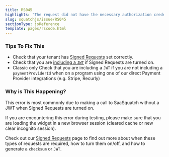```yaml
---
title: RS045
highlights: "The request did not have the necessary authorization credentials."
slug: squatchjs/issue/RS045
sectionType: jsReference
template: pages/rscode.html
---
```


### Tips To Fix This

 - Check that your tenant has [Signed Requests](/squatchjs/signed-requests) set correctly.
 - Check that you are [including a `JWT`](/topics/json-web-tokens/) if Signed Requests are turned on.
 - <span class="label">Classic only</span> Check that you are including a `JWT` if you are not including a `paymentProviderId` when on a program using one of our direct Payment Provider integrations (e.g. Stripe, Recurly)

### Why is This Happening?

This error is most commonly due to making a call to SaaSquatch without a JWT when Signed Requests are turned on.

If you are encountering this error during testing, please make sure that you are loading the widget in a new browser session (cleared cache or new clear incognito session).

Check out our [Signed Requests](/squatchjs/signed-requests) page to find out more about when these types of requests are required, how to turn them on/off, and how to generate a `checksum` or `JWT`.